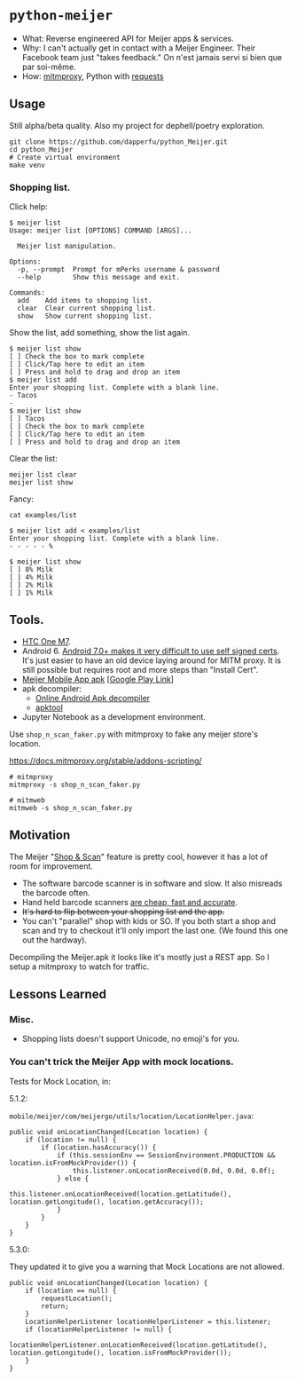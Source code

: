 # ```python-meijer```

- What: Reverse engineered API for Meijer apps & services.
- Why: I can't actually get in contact with a Meijer Engineer. Their Facebook team just "takes feedback."
  On n'est jamais servi si bien que par soi-même.
- How: [mitmproxy](https://mitmproxy.org/), Python with [requests](http://docs.python-requests.org/en/master/)

## Usage

Still alpha/beta quality. Also my project for dephell/poetry exploration.

```
git clone https://github.com/dapperfu/python_Meijer.git
cd python_Meijer
# Create virtual environment
make venv

```

### Shopping list.

Click help:

```
$ meijer list
Usage: meijer list [OPTIONS] COMMAND [ARGS]...

  Meijer list manipulation.

Options:
  -p, --prompt  Prompt for mPerks username & password
  --help        Show this message and exit.

Commands:
  add    Add items to shopping list.
  clear  Clear current shopping list.
  show   Show current shopping list.
```

Show the list, add something, show the list again.
```
$ meijer list show
[ ] Check the box to mark complete
[ ] Click/Tap here to edit an item
[ ] Press and hold to drag and drop an item
$ meijer list add
Enter your shopping list. Complete with a blank line.
- Tacos
-
$ meijer list show
[ ] Tacos
[ ] Check the box to mark complete
[ ] Click/Tap here to edit an item
[ ] Press and hold to drag and drop an item
```

Clear the list:

```shell
meijer list clear
meijer list show
```

Fancy:

```
cat examples/list

$ meijer list add < examples/list
Enter your shopping list. Complete with a blank line.
- - - - - %

$ meijer list show
[ ] 8% Milk
[ ] 4% Milk
[ ] 2% Milk
[ ] 1% Milk
```

## Tools.

- [HTC One M7](https://www.htc.com/us/smartphones/htc-one-m7/).
- Android 6. [Android 7.0+ makes it very difficult to use self signed certs](https://github.com/mitmproxy/mitmproxy/issues/2054#issuecomment-281836486). It's just easier to have an old device laying around for MITM proxy. It is still possible but requires root and more steps than "Install Cert".
- [Meijer Mobile App apk](https://apkpure.com/meijer/com.meijer.mobile.meijer) [[Google Play Link](https://play.google.com/store/apps/details?id=com.meijer.mobile.meijer&hl=en_US)]
- apk decompiler:
  - [Online Android Apk decompiler](http://www.javadecompilers.com/apk)
  - [apktool](https://ibotpeaches.github.io/Apktool/)
- Jupyter Notebook as a development environment.

Use ```shop_n_scan_faker.py``` with mitmproxy to fake any meijer store's location.

https://docs.mitmproxy.org/stable/addons-scripting/

```
# mitmproxy
mitmproxy -s shop_n_scan_faker.py

# mitmweb
mitmweb -s shop_n_scan_faker.py
```

##

## Motivation

The Meijer "[Shop & Scan](https://www.meijer.com/content/content.jsp?pageName=shopandscan&icid=HP:OLA:062418:MoreWays:ShopandScan)" feature is pretty cool, however it has a lot of room for improvement.

- The software barcode scanner is in software and slow. It also misreads the barcode often.
- Hand held barcode scanners [are cheap, fast and accurate](https://www.amazon.com/TaoTronics-Bluetooth-Portable-Processor-Compatible/dp/B06VV65V89/ref=sr_1_4?ie=UTF8&qid=1542388719&sr=8-4&keywords=bluetooth+barcode).
- ~~It's hard to flip between your shopping list and the app.~~
- You can't "parallel" shop with kids or SO. If you both start a shop and scan and try to checkout it'll only import the last one. (We found this one out the hardway).

Decompiling the Meijer.apk it looks like it's mostly just a REST app. So I setup a mitmproxy to watch for traffic.

## Lessons Learned

### Misc.

- Shopping lists doesn't support Unicode, no emoji's for you.

### You can't trick the Meijer App with mock locations.

Tests for Mock Location, in:

5.1.2:

```mobile/meijer/com/meijergo/utils/location/LocationHelper.java```:


```
public void onLocationChanged(Location location) {
    if (location != null) {
        if (location.hasAccuracy()) {
            if (this.sessionEnv == SessionEnvironment.PRODUCTION && location.isFromMockProvider()) {
                this.listener.onLocationReceived(0.0d, 0.0d, 0.0f);
            } else {
                this.listener.onLocationReceived(location.getLatitude(), location.getLongitude(), location.getAccuracy());
            }
        }
    }
}
```

5.3.0:

They updated it to give you a warning that Mock Locations are not allowed.

```
public void onLocationChanged(Location location) {
    if (location == null) {
        requestLocation();
        return;
    }
    LocationHelperListener locationHelperListener = this.listener;
    if (locationHelperListener != null) {
        locationHelperListener.onLocationReceived(location.getLatitude(), location.getLongitude(), location.isFromMockProvider());
    }
}
```
